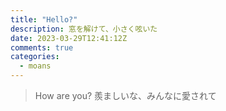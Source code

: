 ```yaml
---
title: "Hello?"
description: 窓を解けて、小さく呟いた
date: 2023-03-29T12:41:12Z
comments: true
categories: 
  - moans
---
```


> How are you? 羨ましいな、みんなに愛されて
